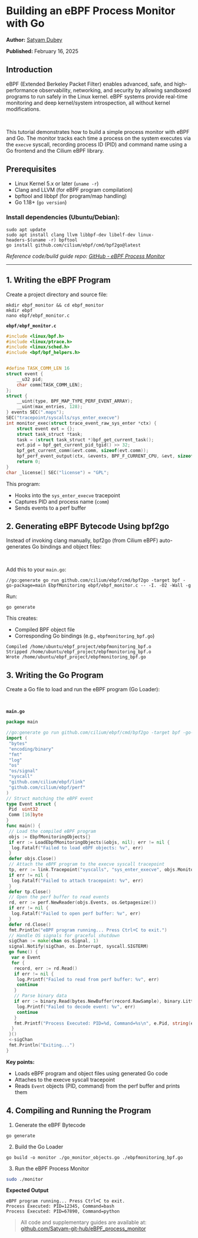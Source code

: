 # Building an eBPF Process Monitor with Go

**Author:** [Satyam Dubey](https://www.linkedin.com/in/satyam-dubey-142598258/)

**Published:** February 16, 2025

## Introduction

eBPF (Extended Berkeley Packet Filter) enables advanced, safe, and high-performance observability, networking, and security by allowing sandboxed programs to run safely in the Linux kernel. eBPF systems provide real-time monitoring and deep kernel/system introspection, all without kernel modifications.

<br>

This tutorial demonstrates how to build a simple process monitor with eBPF and Go. The monitor tracks each time a process on the system executes via the `execve` syscall, recording process ID (PID) and command name using a Go frontend and the Cilium eBPF library.

## Prerequisites

- Linux Kernel 5.x or later (`uname -r`)
- Clang and LLVM (for eBPF program compilation)
- bpftool and libbpf (for program/map handling)
- Go 1.18+ (`go version`)

### Install dependencies (Ubuntu/Debian):

```console
sudo apt update
sudo apt install clang llvm libbpf-dev libelf-dev linux-headers-$(uname -r) bpftool
go install github.com/cilium/ebpf/cmd/bpf2go@latest
```

_Reference code/build guide repo: [GitHub - eBPF Process Monitor](https://github.com/Satyam-git-hub/eBPF_process_monitor.git)_

---

## 1. Writing the eBPF Program

Create a project directory and source file:

```console
mkdir ebpf_monitor && cd ebpf_monitor
mkdir ebpf
nano ebpf/ebpf_monitor.c
```

**`ebpf/ebpf_monitor.c`**

```c
#include <linux/bpf.h>
#include <linux/ptrace.h>
#include <linux/sched.h>
#include <bpf/bpf_helpers.h>


#define TASK_COMM_LEN 16
struct event {
    __u32 pid;
    char comm[TASK_COMM_LEN];
};
struct {
    __uint(type, BPF_MAP_TYPE_PERF_EVENT_ARRAY);
    __uint(max_entries, 128);
} events SEC(".maps");
SEC("tracepoint/syscalls/sys_enter_execve")
int monitor_exec(struct trace_event_raw_sys_enter *ctx) {
    struct event evt = {};
    struct task_struct *task;
    task = (struct task_struct *)bpf_get_current_task();
    evt.pid = bpf_get_current_pid_tgid() >> 32;
    bpf_get_current_comm(&evt.comm, sizeof(evt.comm));
    bpf_perf_event_output(ctx, &events, BPF_F_CURRENT_CPU, &evt, sizeof(evt));
    return 0;
}
char _license[] SEC("license") = "GPL";
```

This program:

- Hooks into the `sys_enter_execve` tracepoint
- Captures PID and process name (`comm`)
- Sends events to a perf buffer

## 2. Generating eBPF Bytecode Using bpf2go

Instead of invoking clang manually, bpf2go (from Cilium eBPF) auto-generates Go bindings and object files:

<br>

Add this to your `main.go`:

```console
//go:generate go run github.com/cilium/ebpf/cmd/bpf2go -target bpf -go-package=main EbpfMonitoring ebpf/ebpf_monitor.c -- -I. -O2 -Wall -g
```

Run:

```console
go generate
```

This creates:

- Compiled BPF object file
- Corresponding Go bindings (e.g., `ebpfmonitoring_bpf.go`)

```console
Compiled /home/ubuntu/ebpf_project/ebpfmonitoring_bpf.o
Stripped /home/ubuntu/ebpf_project/ebpfmonitoring_bpf.o
Wrote /home/ubuntu/ebpf_project/ebpfmonitoring_bpf.go
```

## 3. Writing the Go Program

Create a Go file to load and run the eBPF program (Go Loader):

<br>

**`main.go`**

```go
package main

//go:generate go run github.com/cilium/ebpf/cmd/bpf2go -target bpf -go-package=main EbpfMonitoring ebpf/ebpf_monitor.c -- -I. -O2 -Wall -g
import (
 "bytes"
 "encoding/binary"
 "fmt"
 "log"
 "os"
 "os/signal"
 "syscall"
 "github.com/cilium/ebpf/link"
 "github.com/cilium/ebpf/perf"
)
// Struct matching the eBPF event
type Event struct {
 Pid  uint32
 Comm [16]byte
}
func main() {
 // Load the compiled eBPF program
 objs := EbpfMonitoringObjects{}
 if err := LoadEbpfMonitoringObjects(&objs, nil); err != nil {
  log.Fatalf("Failed to load eBPF objects: %v", err)
 }
 defer objs.Close()
 // Attach the eBPF program to the execve syscall tracepoint
 tp, err := link.Tracepoint("syscalls", "sys_enter_execve", objs.MonitorExec, nil)
 if err != nil {
  log.Fatalf("Failed to attach tracepoint: %v", err)
 }
 defer tp.Close()
 // Open the perf buffer to read events
 rd, err := perf.NewReader(objs.Events, os.Getpagesize())
 if err != nil {
  log.Fatalf("Failed to open perf buffer: %v", err)
 }
 defer rd.Close()
 fmt.Println("eBPF program running... Press Ctrl+C to exit.")
 // Handle OS signals for graceful shutdown
 sigChan := make(chan os.Signal, 1)
 signal.Notify(sigChan, os.Interrupt, syscall.SIGTERM)
 go func() {
  var e Event
  for {
   record, err := rd.Read()
   if err != nil {
    log.Printf("Failed to read from perf buffer: %v", err)
    continue
   }
   // Parse binary data
   if err := binary.Read(bytes.NewBuffer(record.RawSample), binary.LittleEndian, &e); err != nil {
    log.Printf("Failed to decode event: %v", err)
    continue
   }
   fmt.Printf("Process Executed: PID=%d, Command=%s\n", e.Pid, string(e.Comm[:]))
  }
 }()
 <-sigChan
 fmt.Println("Exiting...")
}
```

**Key points:**

- Loads eBPF program and object files using generated Go code
- Attaches to the execve syscall tracepoint
- Reads `Event` objects (PID, command) from the perf buffer and prints them

## 4. Compiling and Running the Program

1. Generate the eBPF Bytecode

`go generate`

2. Build the Go Loader

`go build -o monitor ./go_monitor_objects.go ./ebpfmonitoring_bpf.go`

3. Run the eBPF Process Monitor

```bash
sudo ./monitor
```

**Expected Output**

```console
eBPF program running... Press Ctrl+C to exit.
Process Executed: PID=12345, Command=bash
Process Executed: PID=67890, Command=python
```

> All code and supplementary guides are available at: [github.com/Satyam-git-hub/eBPF_process_monitor](https://github.com/Satyam-git-hub/eBPF_process_monitor)
